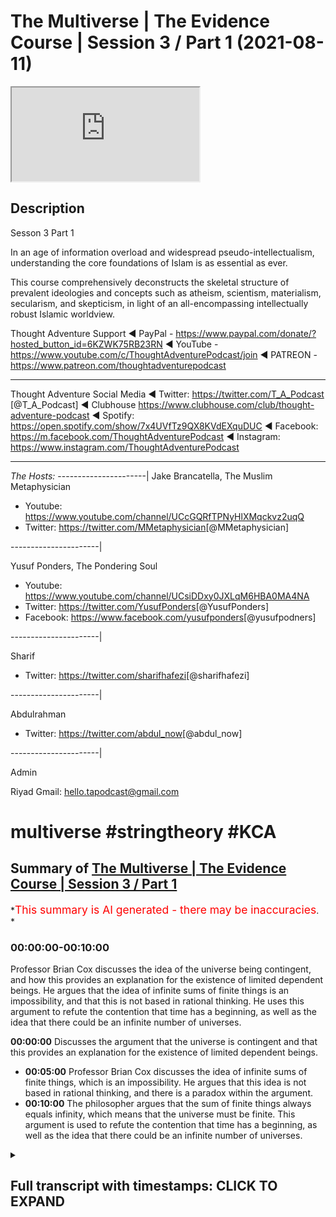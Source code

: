 # The Multiverse | The Evidence Course | Session 3 / Part 1 (2021-08-11)

<iframe loading='lazy' allow='autoplay' src='https://www.youtube.com/embed/zTqywht1u8A'></iframe>

## Description

Sesson 3 Part 1

In an age of information overload and widespread pseudo-intellectualism, understanding the core foundations of Islam is as essential as ever.

This course comprehensively deconstructs the skeletal structure of prevalent ideologies and concepts such as atheism, scientism, materialism, secularism, and skepticism, in light of an all-encompassing intellectually robust Islamic worldview.

Thought Adventure Support
◄ PayPal - <https://www.paypal.com/donate/?hosted_button_id=6KZWK75RB23RN>
◄ YouTube - <https://www.youtube.com/c/ThoughtAdventurePodcast/join>
◄ PATREON - <https://www.patreon.com/thoughtadventurepodcast>
____________________________________________________________________

Thought Adventure Social Media
◄ Twitter: <https://twitter.com/T_A_Podcast​​> [@T_A_Podcast]
◄ Clubhouse <https://www.clubhouse.com/club/thought-adventure-podcast>
◄ Spotify: <https://open.spotify.com/show/7x4UVfTz9QX8KVdEXquDUC>
◄ Facebook: <https://m.facebook.com/ThoughtAdventurePodcast>
◄ Instagram: <https://www.instagram.com/ThoughtAdventurePodcast​>

----------------------------------------------------------------

*The Hosts:*
----------------------|
Jake Brancatella, The Muslim Metaphysician

- Youtube: <https://www.youtube.com/channel/UCcGQRfTPNyHlXMqckvz2uqQ>
- Twitter:  <https://twitter.com/MMetaphysician​​> [@MMetaphysician]

----------------------|

Yusuf Ponders, The Pondering Soul

- Youtube: <https://www.youtube.com/channel/UCsiDDxy0JXLqM6HBA0MA4NA>
- Twitter: <https://twitter.com/YusufPonders​​> [@YusufPonders]
- Facebook: <https://www.facebook.com/yusufponders​> [@yusufpodners]

----------------------|

Sharif

- Twitter: <https://twitter.com/sharifhafezi​​> [@sharifhafezi]

----------------------|

Abdulrahman

- Twitter: <https://twitter.com/abdul_now​> [@abdul_now]

----------------------|

Admin

Riyad
Gmail: hello.tapodcast@gmail.com

# multiverse #stringtheory #KCA

## Summary of [The Multiverse | The Evidence Course | Session 3 / Part 1](https://www.youtube.com/watch?v=zTqywht1u8A)

*<span style="color:red; font-size:125%">This summary is AI generated - there may be inaccuracies</span>. *

### <a onclick="modifyYTiframeseektime('0')">00:00:00-00:10:00</a>

 Professor Brian Cox discusses the idea of the universe being contingent, and how this provides an explanation for the existence of limited dependent beings. He argues that the idea of infinite sums of finite things is an impossibility, and that this is not based in rational thinking. He uses this argument to refute the contention that time has a beginning, as well as the idea that there could be an infinite number of universes.

**<a onclick="modifyYTiframeseektime('0')">00:00:00</a>** Discusses the argument that the universe is contingent and that this provides an explanation for the existence of limited dependent beings.

- **<a onclick="modifyYTiframeseektime('300')">00:05:00</a>**  Professor Brian Cox discusses the idea of infinite sums of finite things, which is an impossibility. He argues that this idea is not based in rational thinking, and there is a paradox within the argument.
- **<a onclick="modifyYTiframeseektime('600')">00:10:00</a>** The philosopher argues that the sum of finite things always equals infinity, which means that the universe must be finite. This argument is used to refute the contention that time has a beginning, as well as the idea that there could be an infinite number of universes.

<details><summary><h2>Full transcript with timestamps: CLICK TO EXPAND</h2></summary>

<a onclick="modifyYTiframeseektime('14')">0:00:14</a> muhammad so in session two we looked at  
<a onclick="modifyYTiframeseektime('18')">0:00:18</a> the various arguments for the belief in  
<a onclick="modifyYTiframeseektime('21')">0:00:21</a> the creator we didn't want to go through  
<a onclick="modifyYTiframeseektime('22')">0:00:22</a> all the arguments for the belief in the  
<a onclick="modifyYTiframeseektime('24')">0:00:24</a> creator we just want to use certain key  
<a onclick="modifyYTiframeseektime('26')">0:00:26</a> arguments  
<a onclick="modifyYTiframeseektime('27')">0:00:27</a> all most of the arguments they all  
<a onclick="modifyYTiframeseektime('29')">0:00:29</a> rested upon this idea of  
<a onclick="modifyYTiframeseektime('32')">0:00:32</a> why do we ask the question what causes  
<a onclick="modifyYTiframeseektime('34')">0:00:34</a> something  
<a onclick="modifyYTiframeseektime('36')">0:00:36</a> and we ask this question when we  
<a onclick="modifyYTiframeseektime('37')">0:00:37</a> identify something that is contingent  
<a onclick="modifyYTiframeseektime('40')">0:00:40</a> and we said everything within the  
<a onclick="modifyYTiframeseektime('42')">0:00:42</a> universe including the universe itself  
<a onclick="modifyYTiframeseektime('45')">0:00:45</a> is contingent  
<a onclick="modifyYTiframeseektime('46')">0:00:46</a> meaning it has a beginning to its  
<a onclick="modifyYTiframeseektime('48')">0:00:48</a> existence  
<a onclick="modifyYTiframeseektime('50')">0:00:50</a> it has certain attributes which are only  
<a onclick="modifyYTiframeseektime('52')">0:00:52</a> possible it could have had other  
<a onclick="modifyYTiframeseektime('54')">0:00:54</a> attributes it could be arranged in  
<a onclick="modifyYTiframeseektime('56')">0:00:56</a> another way as opposed to the way that  
<a onclick="modifyYTiframeseektime('58')">0:00:58</a> we see it  
<a onclick="modifyYTiframeseektime('59')">0:00:59</a> when we can identify this about the  
<a onclick="modifyYTiframeseektime('62')">0:01:02</a> universe and we know that the universe  
<a onclick="modifyYTiframeseektime('64')">0:01:04</a> didn't decide its own existence and we  
<a onclick="modifyYTiframeseektime('67')">0:01:07</a> know that the universe didn't decide its  
<a onclick="modifyYTiframeseektime('68')">0:01:08</a> own attributes and the universe didn't  
<a onclick="modifyYTiframeseektime('71')">0:01:11</a> decide its own  
<a onclick="modifyYTiframeseektime('72')">0:01:12</a> you know composition and arrangement  
<a onclick="modifyYTiframeseektime('74')">0:01:14</a> it's like saying the table decided its  
<a onclick="modifyYTiframeseektime('77')">0:01:17</a> own existence or the table decided  
<a onclick="modifyYTiframeseektime('80')">0:01:20</a> its own attributes or the table this  
<a onclick="modifyYTiframeseektime('82')">0:01:22</a> decided to put the the you know the legs  
<a onclick="modifyYTiframeseektime('86')">0:01:26</a> of the table and the top in the  
<a onclick="modifyYTiframeseektime('87')">0:01:27</a> particular  
<a onclick="modifyYTiframeseektime('88')">0:01:28</a> fashion that it was  
<a onclick="modifyYTiframeseektime('91')">0:01:31</a> because we identify  
<a onclick="modifyYTiframeseektime('93')">0:01:33</a> this thing about the universe then we  
<a onclick="modifyYTiframeseektime('95')">0:01:35</a> require something external to the  
<a onclick="modifyYTiframeseektime('97')">0:01:37</a> universe just like we require something  
<a onclick="modifyYTiframeseektime('98')">0:01:38</a> external to the table  
<a onclick="modifyYTiframeseektime('100')">0:01:40</a> it's a very profound but simple point i  
<a onclick="modifyYTiframeseektime('103')">0:01:43</a> think you know it's not too complicated  
<a onclick="modifyYTiframeseektime('106')">0:01:46</a> to really understand this point  
<a onclick="modifyYTiframeseektime('109')">0:01:49</a> now  
<a onclick="modifyYTiframeseektime('110')">0:01:50</a> in session three we're going to look at  
<a onclick="modifyYTiframeseektime('112')">0:01:52</a> some of the contentions to some of these  
<a onclick="modifyYTiframeseektime('114')">0:01:54</a> arguments what are the arguments that  
<a onclick="modifyYTiframeseektime('115')">0:01:55</a> people use  
<a onclick="modifyYTiframeseektime('117')">0:01:57</a> against this  
<a onclick="modifyYTiframeseektime('119')">0:01:59</a> and one of the arguments and one of the  
<a onclick="modifyYTiframeseektime('121')">0:02:01</a> contentions is this argument that the  
<a onclick="modifyYTiframeseektime('123')">0:02:03</a> universe  
<a onclick="modifyYTiframeseektime('124')">0:02:04</a> or that their explanation the reason why  
<a onclick="modifyYTiframeseektime('127')">0:02:07</a> we've got so many possible beings  
<a onclick="modifyYTiframeseektime('129')">0:02:09</a> contingent beings is we've got an  
<a onclick="modifyYTiframeseektime('132')">0:02:12</a> infinite number of universe  
<a onclick="modifyYTiframeseektime('133')">0:02:13</a> so in universe  
<a onclick="modifyYTiframeseektime('135')">0:02:15</a> 1 water balls at 100 degrees celsius in  
<a onclick="modifyYTiframeseektime('138')">0:02:18</a> universe 2 it boils at 101 degrees in  
<a onclick="modifyYTiframeseektime('141')">0:02:21</a> universe 3 balls 102 degrees and because  
<a onclick="modifyYTiframeseektime('143')">0:02:23</a> there's an infinite number of universes  
<a onclick="modifyYTiframeseektime('145')">0:02:25</a> it accounts for why  
<a onclick="modifyYTiframeseektime('148')">0:02:28</a> the objects within the universe have  
<a onclick="modifyYTiframeseektime('150')">0:02:30</a> those particular attributes and those  
<a onclick="modifyYTiframeseektime('152')">0:02:32</a> particular  
<a onclick="modifyYTiframeseektime('154')">0:02:34</a> arrangements so this is one of the  
<a onclick="modifyYTiframeseektime('156')">0:02:36</a> arguments that they attempt to use to  
<a onclick="modifyYTiframeseektime('158')">0:02:38</a> try and circumvent  
<a onclick="modifyYTiframeseektime('159')">0:02:39</a> uh  
<a onclick="modifyYTiframeseektime('160')">0:02:40</a> the uh  
<a onclick="modifyYTiframeseektime('161')">0:02:41</a> the possible beings that exist within  
<a onclick="modifyYTiframeseektime('163')">0:02:43</a> each universe  
<a onclick="modifyYTiframeseektime('166')">0:02:46</a> even some scientists propose the idea  
<a onclick="modifyYTiframeseektime('169')">0:02:49</a> of a multiverse some scientists argue  
<a onclick="modifyYTiframeseektime('172')">0:02:52</a> that the laws of quantum mechanics or  
<a onclick="modifyYTiframeseektime('175')">0:02:55</a> the implications of super string theory  
<a onclick="modifyYTiframeseektime('177')">0:02:57</a> indicates that there are more than one  
<a onclick="modifyYTiframeseektime('179')">0:02:59</a> universe out there  
<a onclick="modifyYTiframeseektime('181')">0:03:01</a> however there's two problems regards to  
<a onclick="modifyYTiframeseektime('184')">0:03:04</a> this question about could there be a  
<a onclick="modifyYTiframeseektime('186')">0:03:06</a> multiple number of universe and could  
<a onclick="modifyYTiframeseektime('189')">0:03:09</a> this provide an explanation of why  
<a onclick="modifyYTiframeseektime('191')">0:03:11</a> limited dependent things exist  
<a onclick="modifyYTiframeseektime('195')">0:03:15</a> uh why they have the particular  
<a onclick="modifyYTiframeseektime('196')">0:03:16</a> attributes well the first problem is  
<a onclick="modifyYTiframeseektime('199')">0:03:19</a> this  
<a onclick="modifyYTiframeseektime('200')">0:03:20</a> it still doesn't provide an explanation  
<a onclick="modifyYTiframeseektime('202')">0:03:22</a> why limited contingent beings exist in  
<a onclick="modifyYTiframeseektime('205')">0:03:25</a> the first place  
<a onclick="modifyYTiframeseektime('207')">0:03:27</a> why does each universe  
<a onclick="modifyYTiframeseektime('209')">0:03:29</a> have a specific set of attributes  
<a onclick="modifyYTiframeseektime('213')">0:03:33</a> and a specific set of patterns different  
<a onclick="modifyYTiframeseektime('216')">0:03:36</a> to another universe so why is universe a  
<a onclick="modifyYTiframeseektime('218')">0:03:38</a> like this and universe b like that  
<a onclick="modifyYTiframeseektime('222')">0:03:42</a> it doesn't provide an explanation it's  
<a onclick="modifyYTiframeseektime('225')">0:03:45</a> just simply saying this universe exists  
<a onclick="modifyYTiframeseektime('227')">0:03:47</a> and this universe exists and this one  
<a onclick="modifyYTiframeseektime('229')">0:03:49</a> has a possible existence and that one  
<a onclick="modifyYTiframeseektime('232')">0:03:52</a> has a possible existence we still not  
<a onclick="modifyYTiframeseektime('234')">0:03:54</a> explained why they exist in the first  
<a onclick="modifyYTiframeseektime('236')">0:03:56</a> place therefore it's not an explanation  
<a onclick="modifyYTiframeseektime('239')">0:03:59</a> to the existence of limited contingent  
<a onclick="modifyYTiframeseektime('242')">0:04:02</a> beings  
<a onclick="modifyYTiframeseektime('243')">0:04:03</a> secondly  
<a onclick="modifyYTiframeseektime('244')">0:04:04</a> even if we grant the idea that there is  
<a onclick="modifyYTiframeseektime('247')">0:04:07</a> an infinite number of universes or  
<a onclick="modifyYTiframeseektime('249')">0:04:09</a> multiverses  
<a onclick="modifyYTiframeseektime('252')">0:04:12</a> we still have a problem  
<a onclick="modifyYTiframeseektime('254')">0:04:14</a> and that problem  
<a onclick="modifyYTiframeseektime('256')">0:04:16</a> is uh or  
<a onclick="modifyYTiframeseektime('258')">0:04:18</a> the problem is this idea that you can  
<a onclick="modifyYTiframeseektime('260')">0:04:20</a> have an infinite number  
<a onclick="modifyYTiframeseektime('263')">0:04:23</a> of finite things  
<a onclick="modifyYTiframeseektime('265')">0:04:25</a> so if you've got an infinite number of  
<a onclick="modifyYTiframeseektime('267')">0:04:27</a> universes what you're saying is you've  
<a onclick="modifyYTiframeseektime('268')">0:04:28</a> got  
<a onclick="modifyYTiframeseektime('269')">0:04:29</a> one two three four five  
<a onclick="modifyYTiframeseektime('272')">0:04:32</a> to infinity number of universes  
<a onclick="modifyYTiframeseektime('275')">0:04:35</a> so you have an infinite number of  
<a onclick="modifyYTiframeseektime('277')">0:04:37</a> limited things so one universe is  
<a onclick="modifyYTiframeseektime('279')">0:04:39</a> limited self-contained different to  
<a onclick="modifyYTiframeseektime('280')">0:04:40</a> another universe  
<a onclick="modifyYTiframeseektime('282')">0:04:42</a> and some people say well that's a  
<a onclick="modifyYTiframeseektime('284')">0:04:44</a> possibility because you know don't  
<a onclick="modifyYTiframeseektime('285')">0:04:45</a> doesn't numbers go on forever don't  
<a onclick="modifyYTiframeseektime('288')">0:04:48</a> numbers just keep going on you can keep  
<a onclick="modifyYTiframeseektime('290')">0:04:50</a> adding one to a particular set of  
<a onclick="modifyYTiframeseektime('292')">0:04:52</a> numbers and go on forever  
<a onclick="modifyYTiframeseektime('294')">0:04:54</a> so couldn't the universe be like that  
<a onclick="modifyYTiframeseektime('297')">0:04:57</a> and we say  
<a onclick="modifyYTiframeseektime('298')">0:04:58</a> that the statement an infinite sum of  
<a onclick="modifyYTiframeseektime('301')">0:05:01</a> finite things we say this is an  
<a onclick="modifyYTiframeseektime('303')">0:05:03</a> impossibility and it's a contradiction  
<a onclick="modifyYTiframeseektime('306')">0:05:06</a> it's an irrational argument it's a  
<a onclick="modifyYTiframeseektime('307')">0:05:07</a> rational idea  
<a onclick="modifyYTiframeseektime('309')">0:05:09</a> and there's a number of ways of arguing  
<a onclick="modifyYTiframeseektime('312')">0:05:12</a> this and demonstrating how it's  
<a onclick="modifyYTiframeseektime('314')">0:05:14</a> irrational  
<a onclick="modifyYTiframeseektime('315')">0:05:15</a> the first way  
<a onclick="modifyYTiframeseektime('317')">0:05:17</a> is to look at the issue to give an  
<a onclick="modifyYTiframeseektime('319')">0:05:19</a> analogy  
<a onclick="modifyYTiframeseektime('320')">0:05:20</a> about marbles  
<a onclick="modifyYTiframeseektime('322')">0:05:22</a> actually before i give the analogy of  
<a onclick="modifyYTiframeseektime('324')">0:05:24</a> marbles i want to just explain this  
<a onclick="modifyYTiframeseektime('327')">0:05:27</a> point about numbers and do numbers  
<a onclick="modifyYTiframeseektime('329')">0:05:29</a> actual in actuality go on forever even  
<a onclick="modifyYTiframeseektime('332')">0:05:32</a> though there's no terminating number or  
<a onclick="modifyYTiframeseektime('334')">0:05:34</a> maybe another way to look at it can i  
<a onclick="modifyYTiframeseektime('336')">0:05:36</a> count when i start from one  
<a onclick="modifyYTiframeseektime('339')">0:05:39</a> and i continue counting two three four  
<a onclick="modifyYTiframeseektime('342')">0:05:42</a> five can i continue counting and reach  
<a onclick="modifyYTiframeseektime('345')">0:05:45</a> the infinite number  
<a onclick="modifyYTiframeseektime('348')">0:05:48</a> now most people would say well that's  
<a onclick="modifyYTiframeseektime('350')">0:05:50</a> impossible you can't do that because  
<a onclick="modifyYTiframeseektime('352')">0:05:52</a> every number you land upon will be what  
<a onclick="modifyYTiframeseektime('356')">0:05:56</a> a finite number so if you go a trillion  
<a onclick="modifyYTiframeseektime('359')">0:05:59</a> you'd have a trillion and one it's a  
<a onclick="modifyYTiframeseektime('360')">0:06:00</a> finite number a squillion a squillion  
<a onclick="modifyYTiframeseektime('363')">0:06:03</a> and one still a finite number  
<a onclick="modifyYTiframeseektime('365')">0:06:05</a> so you can never actually reach  
<a onclick="modifyYTiframeseektime('367')">0:06:07</a> infinite number  
<a onclick="modifyYTiframeseektime('369')">0:06:09</a> what you reach is another finite number  
<a onclick="modifyYTiframeseektime('372')">0:06:12</a> so when we say we the numbers go on  
<a onclick="modifyYTiframeseektime('374')">0:06:14</a> forever even if we count and we take out  
<a onclick="modifyYTiframeseektime('377')">0:06:17</a> the concept of you know we say we've got  
<a onclick="modifyYTiframeseektime('379')">0:06:19</a> an eternal life  
<a onclick="modifyYTiframeseektime('380')">0:06:20</a> we're still counting we will always land  
<a onclick="modifyYTiframeseektime('382')">0:06:22</a> upon and finite set of numbers  
<a onclick="modifyYTiframeseektime('385')">0:06:25</a> yeah it's finite number and even if  
<a onclick="modifyYTiframeseektime('387')">0:06:27</a> somebody says yeah you can reach  
<a onclick="modifyYTiframeseektime('388')">0:06:28</a> infinite well okay what was the number  
<a onclick="modifyYTiframeseektime('390')">0:06:30</a> just before you got to infinity  
<a onclick="modifyYTiframeseektime('393')">0:06:33</a> obviously there is no number just before  
<a onclick="modifyYTiframeseektime('394')">0:06:34</a> infinity  
<a onclick="modifyYTiframeseektime('396')">0:06:36</a> the other  
<a onclick="modifyYTiframeseektime('397')">0:06:37</a> example that i wanted to give  
<a onclick="modifyYTiframeseektime('399')">0:06:39</a> was the example of  
<a onclick="modifyYTiframeseektime('401')">0:06:41</a> an infinite pile of marbles  
<a onclick="modifyYTiframeseektime('404')">0:06:44</a> just to explain and just also  
<a onclick="modifyYTiframeseektime('406')">0:06:46</a> demonstrate  
<a onclick="modifyYTiframeseektime('407')">0:06:47</a> the irrationality of this statement of  
<a onclick="modifyYTiframeseektime('410')">0:06:50</a> an infinite finite finite things  
<a onclick="modifyYTiframeseektime('412')">0:06:52</a> infinite sum of finite things  
<a onclick="modifyYTiframeseektime('414')">0:06:54</a> so imagine you had an infinite number of  
<a onclick="modifyYTiframeseektime('416')">0:06:56</a> marbles  
<a onclick="modifyYTiframeseektime('418')">0:06:58</a> and  
<a onclick="modifyYTiframeseektime('420')">0:07:00</a> this big pile of marbles with an  
<a onclick="modifyYTiframeseektime('421')">0:07:01</a> infinite number of marbles you cut them  
<a onclick="modifyYTiframeseektime('424')">0:07:04</a> in half exactly  
<a onclick="modifyYTiframeseektime('426')">0:07:06</a> how many number of marbles do you have  
<a onclick="modifyYTiframeseektime('430')">0:07:10</a> in each of the halves  
<a onclick="modifyYTiframeseektime('432')">0:07:12</a> now somebody might say well they become  
<a onclick="modifyYTiframeseektime('434')">0:07:14</a> finite well if they became a finite  
<a onclick="modifyYTiframeseektime('436')">0:07:16</a> number a limited number then limited  
<a onclick="modifyYTiframeseektime('439')">0:07:19</a> pile of marbles at a limited pile of  
<a onclick="modifyYTiframeseektime('442')">0:07:22</a> marbles would equal  
<a onclick="modifyYTiframeseektime('443')">0:07:23</a> a limited number of marbles  
<a onclick="modifyYTiframeseektime('446')">0:07:26</a> so when you cut the marbles in half you  
<a onclick="modifyYTiframeseektime('448')">0:07:28</a> have to have  
<a onclick="modifyYTiframeseektime('449')">0:07:29</a> infinite number of marbles in one half  
<a onclick="modifyYTiframeseektime('452')">0:07:32</a> and another infinite in the other pile  
<a onclick="modifyYTiframeseektime('455')">0:07:35</a> of marbles  
<a onclick="modifyYTiframeseektime('456')">0:07:36</a> and in fact if you create four piles  
<a onclick="modifyYTiframeseektime('460')">0:07:40</a> yeah i cut them into quarters four piles  
<a onclick="modifyYTiframeseektime('462')">0:07:42</a> of marbles then every pile of marbles  
<a onclick="modifyYTiframeseektime('465')">0:07:45</a> would have to be infinite because when  
<a onclick="modifyYTiframeseektime('466')">0:07:46</a> you add infinite plus infinite plus  
<a onclick="modifyYTiframeseektime('468')">0:07:48</a> infinite plus infinite equals infinite  
<a onclick="modifyYTiframeseektime('470')">0:07:50</a> if they became limited then limited plus  
<a onclick="modifyYTiframeseektime('472')">0:07:52</a> limited plus limited plus limited would  
<a onclick="modifyYTiframeseektime('475')">0:07:55</a> equal a limited number so every  
<a onclick="modifyYTiframeseektime('478')">0:07:58</a> fraction of an infinite sum of finite  
<a onclick="modifyYTiframeseektime('481')">0:08:01</a> things would have to be  
<a onclick="modifyYTiframeseektime('483')">0:08:03</a> infinite every every fraction would have  
<a onclick="modifyYTiframeseektime('486')">0:08:06</a> to be have contained an infinite amount  
<a onclick="modifyYTiframeseektime('488')">0:08:08</a> of things  
<a onclick="modifyYTiframeseektime('489')">0:08:09</a> now  
<a onclick="modifyYTiframeseektime('490')">0:08:10</a> there's a contradiction that we're  
<a onclick="modifyYTiframeseektime('493')">0:08:13</a> starting to see  
<a onclick="modifyYTiframeseektime('495')">0:08:15</a> one of these contradictions is  
<a onclick="modifyYTiframeseektime('498')">0:08:18</a> why when we say that the infinite  
<a onclick="modifyYTiframeseektime('502')">0:08:22</a> is being subdivided here  
<a onclick="modifyYTiframeseektime('505')">0:08:25</a> if i was to take three marbles away from  
<a onclick="modifyYTiframeseektime('508')">0:08:28</a> the infinite pile of marbles  
<a onclick="modifyYTiframeseektime('511')">0:08:31</a> the original pile that i had  
<a onclick="modifyYTiframeseektime('514')">0:08:34</a> have i decreased infinity  
<a onclick="modifyYTiframeseektime('516')">0:08:36</a> the answer would be no we haven't  
<a onclick="modifyYTiframeseektime('518')">0:08:38</a> decreased the number of marbles because  
<a onclick="modifyYTiframeseektime('519')">0:08:39</a> the marbles are still infinite  
<a onclick="modifyYTiframeseektime('522')">0:08:42</a> but if you not decrease the number of  
<a onclick="modifyYTiframeseektime('524')">0:08:44</a> marbles then where those three marbles  
<a onclick="modifyYTiframeseektime('526')">0:08:46</a> come from  
<a onclick="modifyYTiframeseektime('528')">0:08:48</a> not only this  
<a onclick="modifyYTiframeseektime('529')">0:08:49</a> but those three marbles are a fraction  
<a onclick="modifyYTiframeseektime('533')">0:08:53</a> of the overall number of marbles and we  
<a onclick="modifyYTiframeseektime('535')">0:08:55</a> said every fraction of an infinite  
<a onclick="modifyYTiframeseektime('538')">0:08:58</a> infinite sum of finite things has to be  
<a onclick="modifyYTiframeseektime('541')">0:09:01</a> infinite  
<a onclick="modifyYTiframeseektime('542')">0:09:02</a> but here we have a proportion a fraction  
<a onclick="modifyYTiframeseektime('546')">0:09:06</a> which is finite i3 free marbles of the  
<a onclick="modifyYTiframeseektime('550')">0:09:10</a> overall pile  
<a onclick="modifyYTiframeseektime('551')">0:09:11</a> so the proportion of the  
<a onclick="modifyYTiframeseektime('553')">0:09:13</a> pile of marbles  
<a onclick="modifyYTiframeseektime('555')">0:09:15</a> is equivalent to the proportion of the  
<a onclick="modifyYTiframeseektime('557')">0:09:17</a> three so if the three is a finite number  
<a onclick="modifyYTiframeseektime('559')">0:09:19</a> then the overall would also be finite  
<a onclick="modifyYTiframeseektime('561')">0:09:21</a> would also be limited if we are saying  
<a onclick="modifyYTiframeseektime('563')">0:09:23</a> that it's infinite then we have this  
<a onclick="modifyYTiframeseektime('565')">0:09:25</a> contradiction this paradox where we're  
<a onclick="modifyYTiframeseektime('567')">0:09:27</a> saying every fraction is infinite but  
<a onclick="modifyYTiframeseektime('569')">0:09:29</a> then we create a fraction of taking  
<a onclick="modifyYTiframeseektime('571')">0:09:31</a> three marbles away from the overall and  
<a onclick="modifyYTiframeseektime('573')">0:09:33</a> it's not infinite anymore  
<a onclick="modifyYTiframeseektime('575')">0:09:35</a> so when we look at this argument about  
<a onclick="modifyYTiframeseektime('577')">0:09:37</a> infinite uh infinite sum of finite  
<a onclick="modifyYTiframeseektime('579')">0:09:39</a> things we say it's an impossibility and  
<a onclick="modifyYTiframeseektime('580')">0:09:40</a> this is not just something which  
<a onclick="modifyYTiframeseektime('583')">0:09:43</a> i said or a few people said even famous  
<a onclick="modifyYTiframeseektime('586')">0:09:46</a> mathematicians like david hilbert  
<a onclick="modifyYTiframeseektime('588')">0:09:48</a> has mentioned the point  
<a onclick="modifyYTiframeseektime('590')">0:09:50</a> that this idea of infinity is not the  
<a onclick="modifyYTiframeseektime('593')">0:09:53</a> basis of rational thinking you can't use  
<a onclick="modifyYTiframeseektime('596')">0:09:56</a> it as a basis of rational thinking he  
<a onclick="modifyYTiframeseektime('598')">0:09:58</a> even argued that there is nothing within  
<a onclick="modifyYTiframeseektime('600')">0:10:00</a> the universe  
<a onclick="modifyYTiframeseektime('602')">0:10:02</a> whether that is a circle uh like uh the  
<a onclick="modifyYTiframeseektime('605')">0:10:05</a> most spherical thing that we know is an  
<a onclick="modifyYTiframeseektime('607')">0:10:07</a> electron whether it is even the universe  
<a onclick="modifyYTiframeseektime('610')">0:10:10</a> and its expansion there's nothing within  
<a onclick="modifyYTiframeseektime('612')">0:10:12</a> the universe that is actually infinite  
<a onclick="modifyYTiframeseektime('614')">0:10:14</a> so even this idea that the universe is  
<a onclick="modifyYTiframeseektime('616')">0:10:16</a> constantly getting bigger and bigger and  
<a onclick="modifyYTiframeseektime('618')">0:10:18</a> bigger he says at every moment of its  
<a onclick="modifyYTiframeseektime('620')">0:10:20</a> size it will always be finite  
<a onclick="modifyYTiframeseektime('623')">0:10:23</a> yeah so it's just constantly bigger  
<a onclick="modifyYTiframeseektime('625')">0:10:25</a> getting bigger so he'd use this term  
<a onclick="modifyYTiframeseektime('627')">0:10:27</a> it's finite but unbound so he's saying  
<a onclick="modifyYTiframeseektime('629')">0:10:29</a> it's still finite at any moment even  
<a onclick="modifyYTiframeseektime('632')">0:10:32</a> though it will continue to  
<a onclick="modifyYTiframeseektime('634')">0:10:34</a> expand  
<a onclick="modifyYTiframeseektime('636')">0:10:36</a> so he explains that this idea of  
<a onclick="modifyYTiframeseektime('638')">0:10:38</a> infinity is impossible to be applied  
<a onclick="modifyYTiframeseektime('641')">0:10:41</a> in the real world it just doesn't make  
<a onclick="modifyYTiframeseektime('643')">0:10:43</a> sense it falls into contradictions and  
<a onclick="modifyYTiframeseektime('645')">0:10:45</a> it falls into inconsistencies so when  
<a onclick="modifyYTiframeseektime('648')">0:10:48</a> somebody argues that you can have an  
<a onclick="modifyYTiframeseektime('650')">0:10:50</a> infinite number of universes  
<a onclick="modifyYTiframeseektime('654')">0:10:54</a> then that is a fallacy that is a  
<a onclick="modifyYTiframeseektime('657')">0:10:57</a> contradiction and we can use this  
<a onclick="modifyYTiframeseektime('659')">0:10:59</a> argument that you can that the sum of  
<a onclick="modifyYTiframeseektime('661')">0:11:01</a> finite is always finite to explain  
<a onclick="modifyYTiframeseektime('664')">0:11:04</a> that the universe is finite so if i can  
<a onclick="modifyYTiframeseektime('667')">0:11:07</a> measure the distance between two points  
<a onclick="modifyYTiframeseektime('669')">0:11:09</a> between this point point a and point b  
<a onclick="modifyYTiframeseektime('671')">0:11:11</a> and we say it's one meter  
<a onclick="modifyYTiframeseektime('673')">0:11:13</a> then i know that the rest of the  
<a onclick="modifyYTiframeseektime('674')">0:11:14</a> universe is a fraction a proportion over  
<a onclick="modifyYTiframeseektime('678')">0:11:18</a> these two points  
<a onclick="modifyYTiframeseektime('680')">0:11:20</a> and if the fraction and proportion is  
<a onclick="modifyYTiframeseektime('682')">0:11:22</a> finite  
<a onclick="modifyYTiframeseektime('683')">0:11:23</a> then the universe must also be finite  
<a onclick="modifyYTiframeseektime('685')">0:11:25</a> even without measuring the entirety of  
<a onclick="modifyYTiframeseektime('687')">0:11:27</a> the universe  
<a onclick="modifyYTiframeseektime('689')">0:11:29</a> similarly if i ask the question does  
<a onclick="modifyYTiframeseektime('691')">0:11:31</a> time have a beginning  
<a onclick="modifyYTiframeseektime('693')">0:11:33</a> and i say time is the number of events  
<a onclick="modifyYTiframeseektime('696')">0:11:36</a> that have taken place  
<a onclick="modifyYTiframeseektime('697')">0:11:37</a> could time have a beginning or could it  
<a onclick="modifyYTiframeseektime('699')">0:11:39</a> be eternal well eternality would mean an  
<a onclick="modifyYTiframeseektime('702')">0:11:42</a> infinite number of events  
<a onclick="modifyYTiframeseektime('705')">0:11:45</a> but we just said an infinity cannot  
<a onclick="modifyYTiframeseektime('707')">0:11:47</a> exist  
<a onclick="modifyYTiframeseektime('708')">0:11:48</a> when it comes to adding up finite things  
<a onclick="modifyYTiframeseektime('711')">0:11:51</a> to make infinity  
<a onclick="modifyYTiframeseektime('712')">0:11:52</a> so therefore there must be a limited  
<a onclick="modifyYTiframeseektime('715')">0:11:55</a> number of events and thus a beginning to  
<a onclick="modifyYTiframeseektime('719')">0:11:59</a> time  
<a onclick="modifyYTiframeseektime('720')">0:12:00</a> so what we've shown  
<a onclick="modifyYTiframeseektime('721')">0:12:01</a> is that the  
<a onclick="modifyYTiframeseektime('722')">0:12:02</a> sum of finite is always finite therefore  
<a onclick="modifyYTiframeseektime('725')">0:12:05</a> that has to be even if we're talking  
<a onclick="modifyYTiframeseektime('727')">0:12:07</a> about other universes there has to be a  
<a onclick="modifyYTiframeseektime('729')">0:12:09</a> finite number of other universes they're  
<a onclick="modifyYTiframeseektime('731')">0:12:11</a> still limited contingent dependent  
<a onclick="modifyYTiframeseektime('733')">0:12:13</a> beings  
<a onclick="modifyYTiframeseektime('734')">0:12:14</a> we have to have a space which is finite  
<a onclick="modifyYTiframeseektime('738')">0:12:18</a> and a universe therefore which is  
<a onclick="modifyYTiframeseektime('740')">0:12:20</a> limited and finite and we also have to  
<a onclick="modifyYTiframeseektime('742')">0:12:22</a> have time which has to have a beginning  
<a onclick="modifyYTiframeseektime('745')">0:12:25</a> because the number of events in time  
<a onclick="modifyYTiframeseektime('747')">0:12:27</a> also have a beginning uh  
<a onclick="modifyYTiframeseektime('750')">0:12:30</a> the the number events have to have  
<a onclick="modifyYTiframeseektime('752')">0:12:32</a> is a finite number  
<a onclick="modifyYTiframeseektime('754')">0:12:34</a> so  
<a onclick="modifyYTiframeseektime('755')">0:12:35</a> this contention that is used by some  
<a onclick="modifyYTiframeseektime('758')">0:12:38</a> atheists  
<a onclick="modifyYTiframeseektime('759')">0:12:39</a> fails  
<a onclick="modifyYTiframeseektime('760')">0:12:40</a> to be a rational basis to really  
<a onclick="modifyYTiframeseektime('763')">0:12:43</a> undermine the proof for the existence of  
<a onclick="modifyYTiframeseektime('765')">0:12:45</a> the creator  
<a onclick="modifyYTiframeseektime('777')">0:12:57</a> you  
</details>
